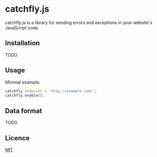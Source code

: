 # catchfly.js

catchfly.js is a library for sending errors and exceptions in your website's JavaScript code.

## Installation

TODO

## Usage

Minimal example:

```javascript
catchfly.endpoint = 'http://example.com/';
catchfly.enable();
```

## Data format

TODO

## Licence

[MIT](http://kitak.mit-license.org/)
